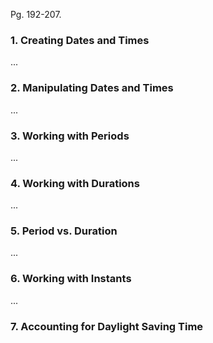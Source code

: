 Pg. 192-207.

### 1. Creating Dates and Times

...

### 2. Manipulating Dates and Times

...

### 3. Working with Periods

...

### 4. Working with Durations

...

### 5. Period vs. Duration

...

### 6. Working with Instants

...

### 7. Accounting for Daylight Saving Time
